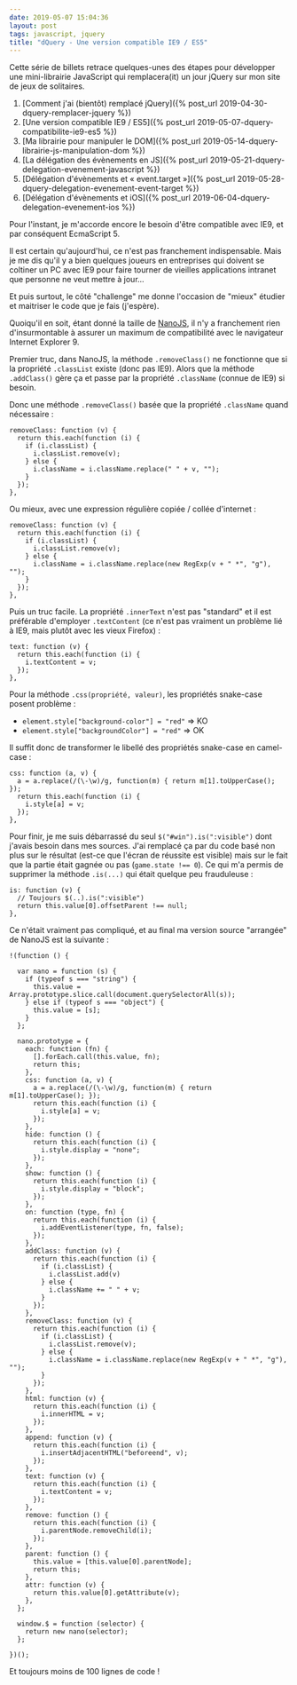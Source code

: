 ```yaml
---
date: 2019-05-07 15:04:36
layout: post
tags: javascript, jquery
title: "dQuery - Une version compatible IE9 / ES5"
---
```


<div class="encart" markdown="1">

Cette série de billets retrace quelques-unes des étapes pour développer une
mini-librairie JavaScript qui remplacera(it) un jour jQuery sur mon site de jeux
de solitaires.

1. [Comment j'ai (bientôt) remplacé jQuery]({% post_url 2019-04-30-dquery-remplacer-jquery %})
2. [Une version compatible IE9 / ES5]({% post_url 2019-05-07-dquery-compatibilite-ie9-es5 %})
3. [Ma librairie pour manipuler le DOM]({% post_url 2019-05-14-dquery-librairie-js-manipulation-dom %})
4. [La délégation des évènements en JS]({% post_url 2019-05-21-dquery-delegation-evenement-javascript %})
5. [Délégation d'évènements et « event.target »]({% post_url 2019-05-28-dquery-delegation-evenement-event-target %})
6. [Délégation d'évènements et iOS]({% post_url 2019-06-04-dquery-delegation-evenement-ios %})

</div>

Pour l'instant, je m'accorde encore le besoin d'être compatible avec IE9, et
par conséquent EcmaScript 5.

Il est certain qu'aujourd'hui, ce n'est pas franchement indispensable. Mais je
me dis qu'il y a bien quelques joueurs en entreprises qui doivent se coltiner un
PC avec IE9 pour faire tourner de vieilles applications intranet que personne ne
veut mettre à jour...

Et puis surtout, le côté "challenge" me donne l'occasion de "mieux" étudier et
maitriser le code que je fais (j'espère).

Quoiqu'il en soit, étant donné la taille de [NanoJS](https://github.com/vladocar/nanoJS/),
il n'y a franchement rien d'insurmontable à assurer un maximum de compatibilité
avec le navigateur Internet Explorer 9.

Premier truc, dans NanoJS, la méthode `.removeClass()` ne fonctionne que si la
propriété `.classList` existe (donc pas IE9). Alors que la méthode `.addClass()`
gère ça et passe par la propriété `.className` (connue de IE9) si besoin.

Donc une méthode `.removeClass()` basée que la propriété `.className` quand
nécessaire :

```
removeClass: function (v) {
  return this.each(function (i) {
    if (i.classList) {
      i.classList.remove(v);
    } else {
      i.className = i.className.replace(" " + v, "");
    }
  });
},
```

Ou mieux, avec une expression régulière copiée / collée d'internet :

```
removeClass: function (v) {
  return this.each(function (i) {
    if (i.classList) {
      i.classList.remove(v);
    } else {
      i.className = i.className.replace(new RegExp(v + " *", "g"), "");
    }
  });
},
```

Puis un truc facile. La propriété `.innerText` n'est pas "standard" et il est
préférable d'employer `.textContent` (ce n'est pas vraiment un problème lié à
IE9, mais plutôt avec les vieux Firefox) :

```
text: function (v) {
  return this.each(function (i) {
    i.textContent = v;
  });
},
```

Pour la méthode `.css(propriété, valeur)`, les propriétés snake-case posent
problème :

* `element.style["background-color"] = "red"` => KO
* `element.style["backgroundColor"] = "red"` => OK

Il suffit donc de transformer le libellé des propriétés snake-case en
camel-case :

```
css: function (a, v) {
  a = a.replace(/(\-\w)/g, function(m) { return m[1].toUpperCase(); });
  return this.each(function (i) {
    i.style[a] = v;
  });
},
```

Pour finir, je me suis débarrassé du seul `$("#win").is(":visible")` dont
j'avais besoin dans mes sources. J'ai remplacé ça par du code basé non plus sur
le résultat (est-ce que l'écran de réussite est visible) mais sur le fait que la
partie était gagnée ou pas (`game.state !== 0`). Ce qui m'a permis de supprimer
la méthode `.is(...)` qui était quelque peu frauduleuse :

```
is: function (v) {
  // Toujours $(..).is(":visible")
  return this.value[0].offsetParent !== null;
},
```

Ce n'était vraiment pas compliqué, et au final ma version source "arrangée" de
NanoJS est la suivante :

```
!(function () {

  var nano = function (s) {
    if (typeof s === "string") {
      this.value = Array.prototype.slice.call(document.querySelectorAll(s));
    } else if (typeof s === "object") {
      this.value = [s];
    }
  };

  nano.prototype = {
    each: function (fn) {
      [].forEach.call(this.value, fn);
      return this;
    },
    css: function (a, v) {
      a = a.replace(/(\-\w)/g, function(m) { return m[1].toUpperCase(); });
      return this.each(function (i) {
        i.style[a] = v;
      });
    },
    hide: function () {
      return this.each(function (i) {
        i.style.display = "none";
      });
    },
    show: function () {
      return this.each(function (i) {
        i.style.display = "block";
      });
    },
    on: function (type, fn) {
      return this.each(function (i) {
        i.addEventListener(type, fn, false);
      });
    },
    addClass: function (v) {
      return this.each(function (i) {
        if (i.classList) {
          i.classList.add(v)
        } else {
          i.className += " " + v;
        }
      });
    },
    removeClass: function (v) {
      return this.each(function (i) {
        if (i.classList) {
          i.classList.remove(v);
        } else {
          i.className = i.className.replace(new RegExp(v + " *", "g"), "");
        }
      });
    },
    html: function (v) {
      return this.each(function (i) {
        i.innerHTML = v;
      });
    },
    append: function (v) {
      return this.each(function (i) {
        i.insertAdjacentHTML("beforeend", v);
      });
    },
    text: function (v) {
      return this.each(function (i) {
        i.textContent = v;
      });
    },
    remove: function () {
      return this.each(function (i) {
        i.parentNode.removeChild(i);
      });
    },
    parent: function () {
      this.value = [this.value[0].parentNode];
      return this;
    },
    attr: function (v) {
      return this.value[0].getAttribute(v);
    },
  };

  window.$ = function (selector) {
    return new nano(selector);
  };

})();
```

Et toujours moins de 100 lignes de code !
